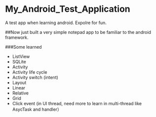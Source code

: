 # My_Android_Test_Application
A test app when learning android. Expolre for fun.

##Now just built a very simple notepad app to be familiar to the android framework.

###Some learned
- ListView
- SQLite
- Activity
- Activity life cycle
- Activity switch (intent)
- Layout
 - Linear
 - Relative
 - Grid
- Click event (in UI thread, need more to learn in multi-thread like AsycTask and handler）
